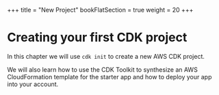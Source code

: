 +++
title = "New Project"
bookFlatSection = true
weight = 20
+++

# Creating your first CDK project

In this chapter we will use `cdk init` to create a new AWS CDK project.

We will also learn how to use the CDK Toolkit to synthesize an AWS
CloudFormation template for the starter app and how to deploy your app into your
account.

